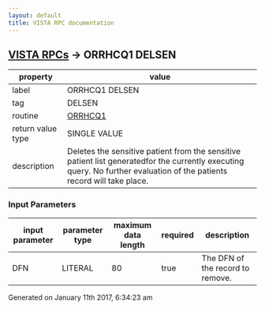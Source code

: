 ```yaml
---
layout: default
title: VISTA RPC documentation
---
```




## [VISTA RPCs](TableOfContent.md) &#8594; ORRHCQ1 DELSEN 

 property | value 
--- | --- 
 label | ORRHCQ1 DELSEN
 tag | DELSEN
 routine | [ORRHCQ1](http://code.osehra.org/dox/Routine_ORRHCQ1_source.html)
 return value type | SINGLE VALUE
 description | Deletes the sensitive patient from the sensitive patient list generatedfor the currently executing query.  No further evaluation of the patients record will take place.

### Input Parameters

| input parameter | parameter type | maximum data length | required | description | 
| --- | --- | --- | --- | --- | 
| DFN | LITERAL | 80 | true | The DFN of the record to remove. | 




Generated on January 11th 2017, 6:34:23 am